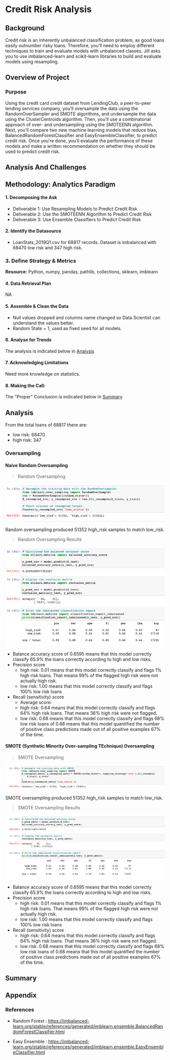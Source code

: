 # Credit Risk Analysis

## Background

Credit risk is an inherently unbalanced classification problem, as good loans easily outnumber risky loans. Therefore, you’ll need to employ different techniques to train and evaluate models with unbalanced classes. Jill asks you to use imbalanced-learn and scikit-learn libraries to build and evaluate models using resampling.

## Overview of Project

### Purpose

Using the credit card credit dataset from LendingClub, a peer-to-peer lending services company, you’ll oversample the data using the RandomOverSampler and SMOTE algorithms, and undersample the data using the ClusterCentroids algorithm. Then, you’ll use a combinatorial approach of over- and undersampling using the SMOTEENN algorithm. Next, you’ll compare two new machine learning models that reduce bias, BalancedRandomForestClassifier and EasyEnsembleClassifier, to predict credit risk. Once you’re done, you’ll evaluate the performance of these models and make a written recommendation on whether they should be used to predict credit risk.

## Analysis And Challenges

## Methodology: Analytics Paradigm

#### 1. Decomposing the Ask

* Deliverable 1: Use Resampling Models to Predict Credit Risk
* Deliverable 2: Use the SMOTEENN Algorithm to Predict Credit Risk
* Deliverable 3: Use Ensemble Classifiers to Predict Credit Risk

#### 2. Identify the Datasource
* LoanStats_2019Q1.csv for 68817 records. Dataset is imbalanced with 68470 low risk and 347 high risk.

### 3. Define Strategy & Metrics
**Resource:** Python, numpy, pandas, pathlib, collections, sklearn, imblearn

#### 4. Data Retrieval Plan
NA

#### 5. Assemble & Clean the Data
* Null values dropped and columns name changed so Data Scientist can understand the values better.
* Random State = 1, used as fixed seed for all models.

#### 6. Analyse for Trends

The analysis is indicated below in [Analysis](#analysis)

#### 7. Acknowledging Limitations
Need more knowledge on statistics.

#### 8. Making the Call:
The "Proper" Conclusion is indicated below in [Summary](#summary)

## Analysis

From the total loans of  68817 there are:
* low risk: 68470
* high risk: 347

### Oversampling
#### Naive Random Oversampling

>Random Oversampling

![Random Oversampling](resources/nro_total.png)

Random oversampling produced 51352 high_risk samples to match low_risk.  

>Random Oversampling Results

![Random Oversampling](resources/nro_results.png)

* Balance accuracy score of 0.6595 means that this model correctly classify 65.9% the loans correctly according to high and low risks.
* Precision score
  - high risk: 0.01 means that this model correctly classify and flags 1% high risk loans. That means 99% of the flagged high risk were not actually high risk.
  - low risk: 1.00  means that this model correctly classify and flags 100% low risk loans
* Recall (sensitivity) score
  - Average score: 
  - high risk: 0.64 means that this model correctly classify and flags 64% high risk loans. That means 36% high risk were not flagged.
  - low risk: 0.68  means that this model correctly classify and flags 68% low risk loans
of 0.68 means that this model quantified the number of positive class predictions made out of all positive examples 67% of the time.

#### SMOTE (Synthetic Minority Over-sampling TEchnique) Oversampling

>SMOTE Oversampling

![SMOTE Oversampling](resources/smote_total.png)

SMOTE oversampling produced 51352 high_risk samples to match low_risk.  

>SMOTE Oversampling Results

![SMOTE Oversampling](resources/smote_results.png)

* Balance accuracy score of 0.6595 means that this model correctly classify 65.9% the loans correctly according to high and low risks.
* Precision score
  - high risk: 0.01 means that this model correctly classify and flags 1% high risk loans. That means 99% of the flagged high risk were not actually high risk.
  - low risk: 1.00  means that this model correctly classify and flags 100% low risk loans
* Recall (sensitivity) score
  - high risk: 0.64 means that this model correctly classify and flags 64% high risk loans. That means 36% high risk were not flagged.
  - low risk: 0.68  means that this model correctly classify and flags 68% low risk loans
of 0.68 means that this model quantified the number of positive class predictions made out of all positive examples 67% of the time.


## Summary

## Appendix

### References

* Random Forest : https://imbalanced-learn.org/stable/references/generated/imblearn.ensemble.BalancedRandomForestClassifier.html

* Easy Ensemble : https://imbalanced-learn.org/stable/references/generated/imblearn.ensemble.EasyEnsembleClassifier.html
